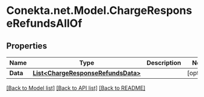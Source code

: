 # Conekta.net.Model.ChargeResponseRefundsAllOf

## Properties

Name | Type | Description | Notes
------------ | ------------- | ------------- | -------------
**Data** | [**List&lt;ChargeResponseRefundsData&gt;**](ChargeResponseRefundsData.md) |  | [optional] 

[[Back to Model list]](../README.md#documentation-for-models) [[Back to API list]](../README.md#documentation-for-api-endpoints) [[Back to README]](../README.md)

